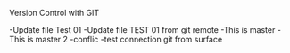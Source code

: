 Version Control with GIT

-Update file Test 01
-Update file TEST 01 from git remote
-This is master
-This is master 2
-conflic
-test connection git from surface